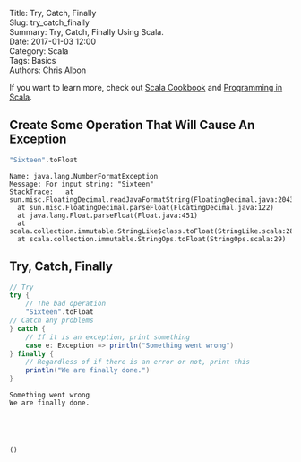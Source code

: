 Title: Try, Catch, Finally   
Slug: try_catch_finally       
Summary: Try, Catch, Finally Using Scala.  
Date: 2017-01-03 12:00  
Category: Scala  
Tags: Basics  
Authors: Chris Albon

If you want to learn more, check out [Scala Cookbook](http://amzn.to/2lxbrxN) and [Programming in Scala](http://amzn.to/2lEtsLt).

## Create Some Operation That Will Cause An Exception


```scala
"Sixteen".toFloat
```




    Name: java.lang.NumberFormatException
    Message: For input string: "Sixteen"
    StackTrace:   at sun.misc.FloatingDecimal.readJavaFormatString(FloatingDecimal.java:2043)
      at sun.misc.FloatingDecimal.parseFloat(FloatingDecimal.java:122)
      at java.lang.Float.parseFloat(Float.java:451)
      at scala.collection.immutable.StringLike$class.toFloat(StringLike.scala:280)
      at scala.collection.immutable.StringOps.toFloat(StringOps.scala:29)



## Try, Catch, Finally


```scala
// Try
try {
    // The bad operation
    "Sixteen".toFloat
// Catch any problems
} catch {
    // If it is an exception, print something
    case e: Exception => println("Something went wrong")
} finally {
    // Regardless of if there is an error or not, print this
    println("We are finally done.")
}
```

    Something went wrong
    We are finally done.





    ()
